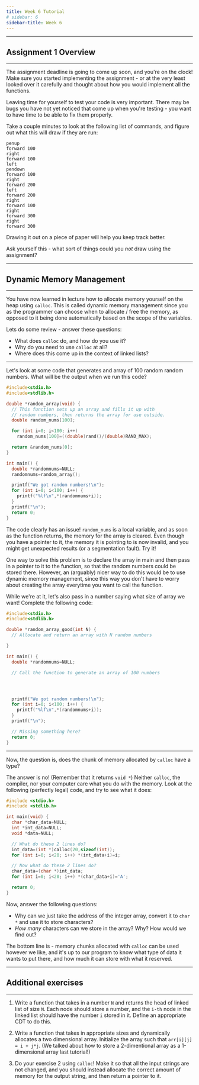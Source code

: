 ```yaml
---
title: Week 6 Tutorial
# sidebar: 6
sidebar-title: Week 6
---
```


---
## Assignment 1 Overview
---

The assignment deadline is going to come up soon, and you're on the clock! Make sure you started implementing the assignment - or at the very least looked over it carefully and thought about how you would implement all the functions.

Leaving time for yourself to test your code is very important. There may be bugs you have not yet noticed that come up when you're testing - you want to have time to be able to fix them properly.

Take a couple minutes to look at the following list of commands, and figure out what this will draw if they are run:

```
penup
forward 100
right
forward 100
left
pendown
forward 100
right
forward 200
left
forward 200
right
forward 100
right
forward 300
right
forward 300
```
Drawing it out on a piece of paper will help you keep track better.

Ask yourself this - what sort of things could you *not* draw using the assignment?

---
## Dynamic Memory Management
---

You have now learned in lecture how to allocate memory yourself on the heap using `calloc`. This is called dynamic memory management since you as the programmer can choose when to allocate / free the memory, as opposed to it being done automatically based on the scope of the variables.

Lets do some review - answer these questions:
- What does `calloc` do, and how do you use it?
- Why do you need to use `calloc` at all?
- Where does this come up in the context of linked lists?

---

Let's look at some code that generates and array of 100 random random numbers. What will be the output when we run this code?
```c
#include<stdio.h>
#include<stdlib.h>

double *random_array(void) {
  // This function sets up an array and fills it up with
  // random numbers, then returns the array for use outside.
  double random_nums[100];

  for (int i=0; i<100; i++)
    random_nums[100]=((double)rand()/(double)RAND_MAX);

  return &random_nums[0];
}

int main() {
  double *randomnums=NULL;
  randomnums=random_array();

  printf("We got random numbers!\n");
  for (int i=0; i<100; i++) {
    printf("%lf\n",*(randomnums+i));
  }
  printf("\n");
  return 0;
}
```

The code clearly has an issue! `random_nums` is a local variable, and as soon as the function returns, the memory for the array is cleared. Even though you have a pointer to it, the memory it is pointing to is now invalid, and you might get unexpected results (or a segmentation fault). Try it!

One way to solve this problem is to declare the array in main and then pass in a pointer to it to the function, so that the random numbers could be stored there. However, an (arguably) nicer way to do this would be to use dynamic memory management, since this way you don't have to worry about creating the array everytime you want to call the function. 

While we're at it, let's also pass in a number saying what size of array we want! Complete the following code:

```c
#include<stdio.h>
#include<stdlib.h>

double *random_array_good(int N) {
  // Allocate and return an array with N random numbers

}

int main() {
  double *randomnums=NULL;

  // Call the function to generate an array of 100 numbers




  printf("We got random numbers!\n");
  for (int i=0; i<100; i++) {
    printf("%lf\n",*(randomnums+i));
  }
  printf("\n");

  // Missing something here?
  return 0;
}
```

---

Now, the question is, does the chunk of memory allocated by `calloc` have a type?

The answer is no! (Remember that it returns `void *`) Neither `calloc`, the compiler, nor your computer care what you do with the memory. Look at the following (perfectly legal) code, and try to see what it does:

```c
#include <stdio.h>
#include <stdlib.h>

int main(void) {
  char *char_data=NULL;
  int *int_data=NULL;
  void *data=NULL;

  // What do these 2 lines do?
  int_data=(int *)calloc(20,sizeof(int));
  for (int i=0; i<20; i++) *(int_data+i)=i;

  // Now what do these 2 lines do?
  char_data=(char *)int_data;
  for (int i=0; i<20; i++) *(char_data+i)='A';

  return 0;
}
```

Now, answer the following questions:

- Why can we just take the address of the integer array, convert it to `char *` and use it to store characters?
- *How many* characters can we store in the array? Why? How would we find out?

The bottom line is - memory chunks allocated with `calloc` can be used
however we like, and it's up to our program to know what type of data it
wants to put there, and how much it can store with what it reserved.

---
## Additional exercises
---

1. Write a function that takes in a number `N` and returns the head of linked list of size `N`. Each node should store a number, and the `i-th` node in the linked list should have the number `i` stored in it. Define an appropriate CDT to do this.

2. Write a function that takes in appropriate sizes and dynamically allocates a two dimensional array. Initialize the array such that `arr[i][j] = i + j*j`. (We talked about how to store a 2-dimentional array as a 1-dimensional array last tutorial!)

3. Do your exercise 2 using `calloc`! Make it so that all the input strings are not changed, and you should instead allocate the correct amount of memory for the output string, and then return a pointer to it.

